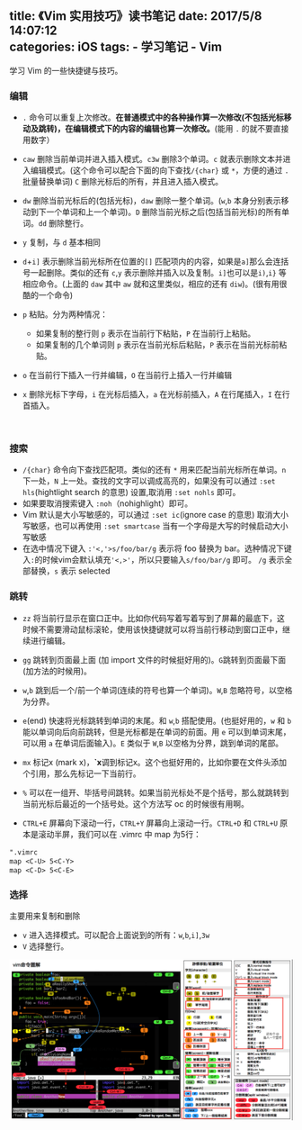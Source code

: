 title: 《Vim 实用技巧》读书笔记
date: 2017/5/8 14:07:12  
categories: iOS
tags: 
	- 学习笔记
	- Vim
---

学习 Vim 的一些快捷键与技巧。

<!--more-->

### 编辑

- `.` 命令可以重复上次修改。**在普通模式中的各种操作算一次修改(不包括光标移动及跳转)，在编辑模式下的内容的编辑也算一次修改。**(能用 `.` 的就不要直接用数字）


- `caw` 删除当前单词并进入插入模式。`c3w` 删除3个单词。`c` 就表示删除文本并进入编辑模式。(这个命令可以配合下面的向下查找`/{char}` 或 `*`，方便的通过 `. `批量替换单词) `C` 删除光标后的所有，并且进入插入模式。

- `dw` 删除当前光标后的(包括光标)，`daw` 删除一整个单词。(`w`,`b` 本身分别表示移动到下一个单词和上一个单词)。`D` 删除当前光标之后(包括当前光标)的所有单词。`dd` 删除整行。

- `y` 复制，与 `d` 基本相同

- `d`+`i]` 表示删除当前光标所在位置的`[]` 匹配项内的内容，如果是`a]`那么会连括号一起删除。类似的还有 `c`,`y` 表示删除并插入以及复制。`i]`也可以是`i)`,`i}` 等相应命令。(上面的 `daw` 其中 `aw` 就和这里类似，相应的还有 `diw`)。(很有用很酷的一个命令)

- `p` 粘贴。分为两种情况：
  - 如果复制的整行则 `p` 表示在当前行下粘贴，`P` 在当前行上粘贴。
  - 如果复制的几个单词则 `p` 表示在当前光标后粘贴，`P` 表示在当前光标前粘贴。

- `o` 在当前行下插入一行并编辑，`O` 在当前行上插入一行并编辑

- `x` 删除光标下字母，`i` 在光标后插入，`a` 在光标前插入，`A` 在行尾插入，`I` 在行首插入。

  ​


### 搜索

- `/{char}` 命令向下查找匹配项。类似的还有 `*` 用来匹配当前光标所在单词。`n` 下一处，`N` 上一处。查找的文字可以调成高亮的，如果没有可以通过 `:set hls`(hightlight search 的意思) 设置,取消用 `:set nohls` 即可。
- 如果要取消搜索键入 `:noh`（nohighlight）即可。
- Vim 默认是大小写敏感的，可以通过 `:set ic`(ignore case 的意思) 取消大小写敏感，也可以再使用 `:set smartcase` 当有一个字母是大写的时候启动大小写敏感
- 在选中情况下键入 `:'<,'>s/foo/bar/g` 表示将 foo 替换为 bar。选种情况下键入`:`的时候vim会默认填充`'<,>'`，所以只要输入`s/foo/bar/g` 即可。 `/g` 表示全部替换，`s` 表示 selected


### 跳转

- `zz` 将当前行显示在窗口正中。比如你代码写着写着写到了屏幕的最底下，这时候不需要滑动鼠标滚轮，使用该快捷键就可以将当前行移动到窗口正中，继续进行编辑。
- `gg` 跳转到页面最上面 (加 import 文件的时候挺好用的)。`G`跳转到页面最下面(加方法的时候用)。
- `w`,`b` 跳到后一个/前一个单词(连续的符号也算一个单词)。`W`,`B` 忽略符号，以空格为分界。


- `e`(end) 快速将光标跳转到单词的末尾。和 `w`,`b` 搭配使用。(也挺好用的，`w` 和 `b` 能以单词向后向前跳转，但是光标都是在单词的前面。用 `e` 可以到单词末尾，可以用 `a` 在单词后面输入)。`E` 类似于 `W`,`B` 以空格为分界，跳到单词的尾部。
- `mx` 标记x (mark x)，**`x**调到标记x。这个也挺好用的，比如你要在文件头添加个引用，那么先标记一下当前行。


- `%` 可以在一组开、毕括号间跳转。如果当前光标处不是个括号，那么就跳转到当前光标后最近的一个括号处。这个方法写 oc 的时候很有用啊。
- `CTRL+E` 屏幕向下滚动一行，`CTRL+Y` 屏幕向上滚动一行。`CTRL+D` 和 `CTRL+U` 原本是滚动半屏，我们可以在 .vimrc 中 map 为5行：


```shell
".vimrc
map <C-U> 5<C-Y>
map <C-D> 5<C-E>
```





### 选择

主要用来复制和删除

- `v` 进入选择模式。可以配合上面说到的所有：`w`,`b`,`i]`,`3w`
- `V` 选择整行。



![XVim_2](https://github.com/zhang759740844/MyImgs/blob/master/MyBlog/XVim_2.png?raw=true)